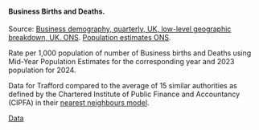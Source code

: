 #### Business Births and Deaths.

Source: <a href='https://www.ons.gov.uk/businessindustryandtrade/business/activitysizeandlocation/datasets/businessdemographyquarterlyexperimentalstatisticslowlevelgeographicbreakdownuk' target='_blank'> Business demography, quarterly, UK, low-level geographic breakdown, UK. ONS</a>. <a href='https://www.nomisweb.co.uk/datasets/pestsyoala' target='_blank'>Population estimates ONS</a>.

Rate per 1,000 population of number of Business births and Deaths using Mid-Year Population Estimates for the corresponding year and 2023 population for 2024.


Data for Trafford compared to the average of 15 similar authorities as defined by the Chartered Institute of Public Finance and Accountancy (CIPFA) in their <a href='https://www.cipfa.org/services/cipfastats/nearest-neighbour-model' target='_blank'>nearest neighbours model</a>.
 
<a href="https://www.trafforddatalab.io/trafford_themes/data/economy/business_births_deaths.csv" aria-label="Download the data" class="downloadButton" target="_blank" download>Data <span class="fas fa-download"></span></a>